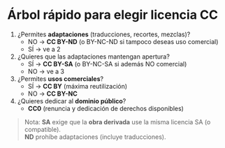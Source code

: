 # Árbol rápido para elegir licencia CC

1) ¿Permites **adaptaciones** (traducciones, recortes, mezclas)?
   - NO → **CC BY-ND** (o BY-NC-ND si tampoco deseas uso comercial)
   - SÍ → ve a 2
2) ¿Quieres que las adaptaciones mantengan apertura?
   - SÍ → **CC BY-SA** (o BY-NC-SA si además NO comercial)
   - NO → ve a 3
3) ¿Permites **usos comerciales**?
   - SÍ → **CC BY** (máxima reutilización)
   - NO → **CC BY-NC**
4) ¿Quieres dedicar al **dominio público**?
   - **CC0** (renuncia y dedicación de derechos disponibles)

> Nota: **SA** exige que la **obra derivada** use la misma licencia SA (o compatible).  
> **ND** prohíbe adaptaciones (incluye traducciones).

